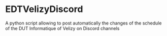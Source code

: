 # EDTVelizyDiscord
A python script allowing to post automatically the changes of the schedule of the DUT Informatique of Velizy on Discord channels
